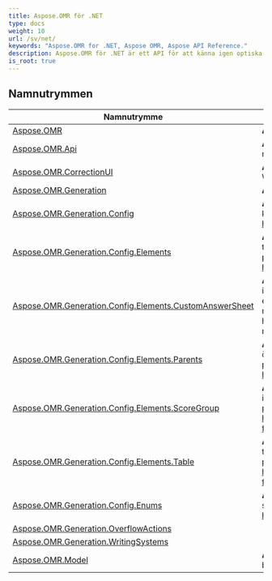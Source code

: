 ```yaml
---
title: Aspose.OMR för .NET
type: docs
weight: 10
url: /sv/net/
keywords: "Aspose.OMR for .NET, Aspose OMR, Aspose API Reference."
description: Aspose.OMR för .NET är ett API för att känna igen optiska märken från OMR digitaliserade arkbilder.
is_root: true
---
```


## Namnutrymmen

| Namnutrymme | Beskrivning |
| --- | --- |
| [Aspose.OMR](./aspose.omr/) | **Aspose.OMR** innehåller licensieringsmetoder. |
| [Aspose.OMR.Api](./aspose.omr.api/) | **Aspose.OMR.Api** innehåller huvudsakliga OMR-metoder för mallgenerering och bildigenkänning. |
| [Aspose.OMR.CorrectionUI](./aspose.omr.correctionui/) | **Aspose.OMR.CorrectionUI** innehåller GUI som kan användas i WPF-kompatibla system |
| [Aspose.OMR.Generation](./aspose.omr.generation/) | **Aspose.OMR.Generation** innehåller mallgenereringsresultat. |
| [Aspose.OMR.Generation.Config](./aspose.omr.generation.config/) | **Aspose.OMR.Generation.Config** innehåller alla klasser som krävs för att generera formulär programmatiskt. Se mer på https://docs.aspose.com/omr/net/programmatic-forms/ |
| [Aspose.OMR.Generation.Config.Elements](./aspose.omr.generation.config.elements/) | **Aspose.OMR.Generation.Config.Elements** innehåller alla tempalte-element som krävs för att generera formulär programmatiskt. Se mer på https://docs.aspose.com/omr/net/programmatic-forms/ |
| [Aspose.OMR.Generation.Config.Elements.CustomAnswerSheet](./aspose.omr.generation.config.elements.customanswersheet/) | **Aspose.OMR.Generation.Config.Elements.CustomAnswerSheet** innehåller CustomAnswerSheet överordnade och underordnade element som krävs för att generera formulär programmatiskt. Se mer på https://docs.aspose.com/omr/net/programmatic-forms/ https: //docs.aspose.com/omr/net/txt-markup/custom_answer_sheet/ |
| [Aspose.OMR.Generation.Config.Elements.Parents](./aspose.omr.generation.config.elements.parents/) | **Aspose.OMR.Generation.Config.Elements.Parents** innehåller överordnade mallelement som krävs för att generera formulär programmatiskt. Se mer på https://docs.aspose.com/omr/net/programmatic-forms/ |
| [Aspose.OMR.Generation.Config.Elements.ScoreGroup](./aspose.omr.generation.config.elements.scoregroup/) | **Aspose.OMR.Generation.Config.Elements.ScoreGroup** innehåller element som krävs för att generera formulär programmatiskt. Se mer på https://docs.aspose.com/omr/net/programmatic-forms/scoregroupconfig/ |
| [Aspose.OMR.Generation.Config.Elements.Table](./aspose.omr.generation.config.elements.table/) | **Aspose.OMR.Generation.Config.Elements.Table** innehåller tabellelement som krävs för att generera formulär programmatiskt. Se mer på https://docs.aspose.com/omr/net/programmatic-forms/tableconfig/ |
| [Aspose.OMR.Generation.Config.Enums](./aspose.omr.generation.config.enums/) | **Aspose.OMR.Generation.Config.Enums** innehåller uppräkningar som krävs för att generera formulär programmatiskt. Se mer på https://docs.aspose.com/omr/net/programmatic-forms/ |
| [Aspose.OMR.Generation.OverflowActions](./aspose.omr.generation.overflowactions/) |  |
| [Aspose.OMR.Generation.WritingSystems](./aspose.omr.generation.writingsystems/) |  |
| [Aspose.OMR.Model](./aspose.omr.model/) | **Aspose.OMR.Model** innehåller igenkänningsresultat och beskrivning av OMR-element. |


